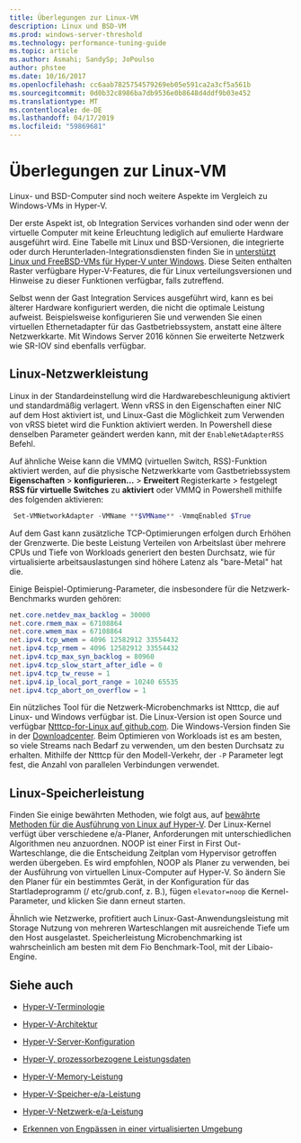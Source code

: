 ```yaml
---
title: Überlegungen zur Linux-VM
description: Linux und BSD-VM
ms.prod: windows-server-threshold
ms.technology: performance-tuning-guide
ms.topic: article
ms.author: Asmahi; SandySp; JoPoulso
author: phstee
ms.date: 10/16/2017
ms.openlocfilehash: cc6aab7825754579269eb05e591ca2a3cf5a561b
ms.sourcegitcommit: 0d0b32c8986ba7db9536e0b8648d4ddf9b03e452
ms.translationtype: MT
ms.contentlocale: de-DE
ms.lasthandoff: 04/17/2019
ms.locfileid: "59869681"
---
```

# <a name="linux-virtual-machine-considerations"></a>Überlegungen zur Linux-VM

Linux- und BSD-Computer sind noch weitere Aspekte im Vergleich zu Windows-VMs in Hyper-V.

Der erste Aspekt ist, ob Integration Services vorhanden sind oder wenn der virtuelle Computer mit keine Erleuchtung lediglich auf emulierte Hardware ausgeführt wird. Eine Tabelle mit Linux und BSD-Versionen, die integrierte oder durch Herunterladen-Integrationsdiensten finden Sie in [unterstützt Linux und FreeBSD-VMs für Hyper-V unter Windows](https://technet.microsoft.com/windows-server-docs/compute/hyper-v/supported-linux-and-freebsd-virtual-machines-for-hyper-v-on-windows). Diese Seiten enthalten Raster verfügbare Hyper-V-Features, die für Linux verteilungsversionen und Hinweise zu dieser Funktionen verfügbar, falls zutreffend.

Selbst wenn der Gast Integration Services ausgeführt wird, kann es bei älterer Hardware konfiguriert werden, die nicht die optimale Leistung aufweist. Beispielsweise konfigurieren Sie und verwenden Sie einen virtuellen Ethernetadapter für das Gastbetriebssystem, anstatt eine ältere Netzwerkkarte. Mit Windows Server 2016 können Sie erweiterte Netzwerk wie SR-IOV sind ebenfalls verfügbar.

## <a name="linux-network-performance"></a>Linux-Netzwerkleistung

Linux in der Standardeinstellung wird die Hardwarebeschleunigung aktiviert und standardmäßig verlagert. Wenn vRSS in den Eigenschaften einer NIC auf dem Host aktiviert ist, und Linux-Gast die Möglichkeit zum Verwenden von vRSS bietet wird die Funktion aktiviert werden. In Powershell diese denselben Parameter geändert werden kann, mit der `EnableNetAdapterRSS` Befehl.

Auf ähnliche Weise kann die VMMQ (virtuellen Switch, RSS)-Funktion aktiviert werden, auf die physische Netzwerkkarte vom Gastbetriebssystem **Eigenschaften** > **konfigurieren...**   >  **Erweitert** Registerkarte > festgelegt **RSS für virtuelle Switches** zu **aktiviert** oder VMMQ in Powershell mithilfe des folgenden aktivieren:

```PowerShell
 Set-VMNetworkAdapter -VMName **$VMName** -VmmqEnabled $True
 ```

Auf dem Gast kann zusätzliche TCP-Optimierungen erfolgen durch Erhöhen der Grenzwerte. Die beste Leistung Verteilen von Arbeitslast über mehrere CPUs und Tiefe von Workloads generiert den besten Durchsatz, wie für virtualisierte arbeitsauslastungen sind höhere Latenz als "bare-Metal" hat die.

Einige Beispiel-Optimierung-Parameter, die insbesondere für die Netzwerk-Benchmarks wurden gehören:

```PowerShell
net.core.netdev_max_backlog = 30000
net.core.rmem_max = 67108864
net.core.wmem_max = 67108864
net.ipv4.tcp_wmem = 4096 12582912 33554432
net.ipv4.tcp_rmem = 4096 12582912 33554432
net.ipv4.tcp_max_syn_backlog = 80960
net.ipv4.tcp_slow_start_after_idle = 0
net.ipv4.tcp_tw_reuse = 1
net.ipv4.ip_local_port_range = 10240 65535
net.ipv4.tcp_abort_on_overflow = 1
```

Ein nützliches Tool für die Netzwerk-Microbenchmarks ist Ntttcp, die auf Linux- und Windows verfügbar ist. Die Linux-Version ist open Source und verfügbar [Ntttcp-for-Linux auf github.com](https://github.com/Microsoft/ntttcp-for-linux). Die Windows-Version finden Sie in der [Downloadcenter](https://gallery.technet.microsoft.com/NTttcp-Version-528-Now-f8b12769). Beim Optimieren von Workloads ist es am besten, so viele Streams nach Bedarf zu verwenden, um den besten Durchsatz zu erhalten. Mithilfe der Ntttcp für den Modell-Verkehr, der `-P` Parameter legt fest, die Anzahl von parallelen Verbindungen verwendet.

## <a name="linux-storage-performance"></a>Linux-Speicherleistung

Finden Sie einige bewährten Methoden, wie folgt aus, auf [bewährte Methoden für die Ausführung von Linux auf Hyper-V](https://technet.microsoft.com/windows-server-docs/compute/hyper-v/best-practices-for-running-linux-on-hyper-v). Der Linux-Kernel verfügt über verschiedene e/a-Planer, Anforderungen mit unterschiedlichen Algorithmen neu anzuordnen. NOOP ist einer First in First Out-Warteschlange, die die Entscheidung Zeitplan vom Hypervisor getroffen werden übergeben. Es wird empfohlen, NOOP als Planer zu verwenden, bei der Ausführung von virtuellen Linux-Computer auf Hyper-V. So ändern Sie den Planer für ein bestimmtes Gerät, in der Konfiguration für das Startladeprogramm (/ etc/grub.conf, z. B.), fügen `elevator=noop` die Kernel-Parameter, und klicken Sie dann erneut starten.

Ähnlich wie Netzwerke, profitiert auch Linux-Gast-Anwendungsleistung mit Storage Nutzung von mehreren Warteschlangen mit ausreichende Tiefe um den Host ausgelastet. Speicherleistung Microbenchmarking ist wahrscheinlich am besten mit dem Fio Benchmark-Tool, mit der Libaio-Engine.

## <a name="see-also"></a>Siehe auch

-   [Hyper-V-Terminologie](terminology.md)

-   [Hyper-V-Architektur](architecture.md)

-   [Hyper-V-Server-Konfiguration](configuration.md)

-   [Hyper-V, prozessorbezogene Leistungsdaten](processor-performance.md)

-   [Hyper-V-Memory-Leistung](memory-performance.md)

-   [Hyper-V-Speicher-e/a-Leistung](storage-io-performance.md)

-   [Hyper-V-Netzwerk-e/a-Leistung](network-io-performance.md)

-   [Erkennen von Engpässen in einer virtualisierten Umgebung](detecting-virtualized-environment-bottlenecks.md)
